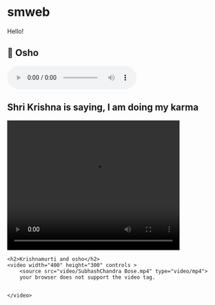 # smweb
Hello!
<!DOCTYPE html>
<html lang="en">
<head>
    <meta charset="UTF-8">
    <meta name="viewport" content="width=device-width, initial-scale=1.0">
    <title>Multimedia</title>
</head>
<body>
    <h2>🎵 Osho</h2>
    <audio controls >//you can add here auto playloop
        <source src="audio/osho.mp3" type="audio/mpeg">
        your browser does not support the audio element.
    </audio>
    <h2>Shri Krishna is saying, I am doing my karma</h2>
    <video width="400" height="300" controls autoplay loop  >//auto playloop is used for auto play
        <source src="video/osho.mp4" type="video/mp4">
        your browser does not support the video tag.
    </video>

    <h2>Krishnamurti and osho</h2>
    <video width="400" height="300" controls >
        <source src="video/SubhashChandra Bose.mp4" type="video/mp4">
        your browser does not support the video tag.


    </video>
</body>
</html>
